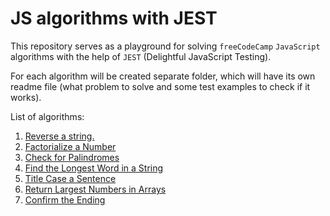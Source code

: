 # JS algorithms with JEST

This repository serves as a playground for solving `freeCodeCamp` `JavaScript` algorithms with the help of `JEST` (Delightful JavaScript Testing).

For each algorithm will be created separate folder, which will have its own readme file (what problem to solve and some test examples to check if it works).

List of algorithms:

1. [Reverse a string.](01_reverse_a_string)
1. [Factorialize a Number](02_factorialize)
1. [Check for Palindromes](03_check_for_palindromes)
1. [Find the Longest Word in a String](04_find_the_longest_word_in_a_string)
1. [Title Case a Sentence](05_title_case_a_sentence)
1. [Return Largest Numbers in Arrays](06_largest_numbers_in_arrays)
1. [Confirm the Ending](07_confirm_the_ending)